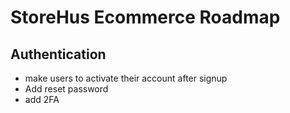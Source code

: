 # StoreHus Ecommerce Roadmap


## Authentication
- make users to activate their account after signup
- Add reset password
- add 2FA
